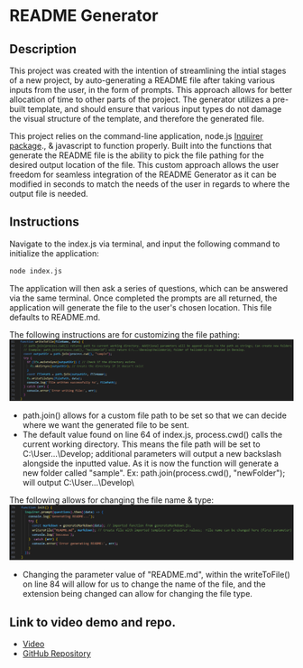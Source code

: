 # README Generator

## Description

This project was created with the intention of streamlining the intial stages of a new project, by auto-generating a README file after taking various inputs from the user, in the form of prompts. This approach allows for better allocation of time to other parts of the project. The generator utilizes a pre-built template, and should ensure that various input types do not damage the visual structure of the template, and therefore the generated file. 

This project relies on the command-line application, node.js [Inquirer package](https://www.npmjs.com/package/inquirer)., & javascript to function properly. Built into the functions that generate the README file is the ability to pick the file pathing for the desired output location of the file. This custom approach allows the user freedom for seamless integration of the README Generator as it can be modified in seconds to match the needs of the user in regards to where the output file is needed. 

## Instructions
Navigate to the index.js via terminal, and input the following command to initialize the application:

```bash
node index.js
```
The application will then ask a series of questions, which can be answered via the same terminal. Once completed the prompts are all returned, the application will generate the file to the user's chosen location. This file defaults to README.md.

The following instructions are for customizing the file pathing:
![alt text](Develop\images\file-pathing-instructions.png)
- path.join() allows for a custom file path to be set so that we can decide where we want the generated file to be sent. 
- The default value found on line 64 of index.js, process.cwd() calls the current working directory. This means the file path will be set to C:\User\...\Develop; additional parameters will output a new backslash alongside the inputted value. As it is now the function will generate a new folder called "sample".
Ex: path.join(process.cwd(), "newFolder"); will output C:\User\...\Develop\

The following allows for changing the file name & type:
![alt text](Develop\images\file-naming-instructions.png)
- Changing the parameter value of "README.md", within the writeToFile() on line 84 will allow for us to change the name of the file, and the extension being changed can allow for changing the file type.

## Link to video demo and repo. 
* [Video](https://drive.google.com/file/d/1GuTsG5za1gcQwhelqqTY8XPWeW26VVzP/view)
* [GitHub Repository](https://github.com/Bakenavva/README-Generator)